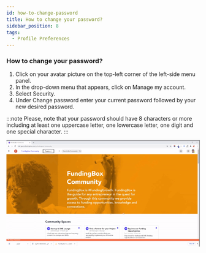 ```yaml
---
id: how-to-change-password
title: How to change your password?
sidebar_position: 8
tags:
  - Profile Preferences
---
```


### **How to change your password?**



1. Click on your avatar picture on the top-left corner of the left-side menu panel.
2. In the drop-down menu that appears, click on Manage my account.
3. Select Security.
4. Under Change password enter your current password followed by your new desired password.

:::note
Please, note that your password should have 8 characters or more including at least one uppercase letter, one lowercase letter, one digit and one special character.
:::

![alt_name](./../../assets/2.How-to-change-your-password.gif)
